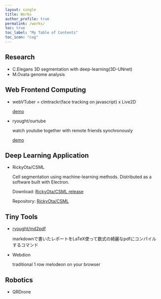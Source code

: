 ```yaml
---
layout: single
title: Works
author_profile: true
permalink: /works/
toc: true
toc_label: "My Table of Contents"
toc_icon: "cog"
---
```


## Research
- C.Elegans 3D segmentation with deep-learning(3D-UNnet)
- M.Ovata genome analysis

## Web Frontend Computing
- webVTuber = clmtrackr(face tracking on javascript) x Live2D

    [demo](https://ryought.github.io/CubismJsComponents/demo/)
- ryought/ourtube

    watch youtube together with remote friends synchronously

    [demo](https://github.com/ryought/ourtube)

## Deep Learning Application
- RickyOta/CSML

    Cell segmentation using machine-learning methods. Distributed as a software built with Electron.

    Download: [RickyOta/CSML release](https://github.com/RickyOta/CSML/releases)

    Repository: [RickyOta/CSML](https://github.com/RickyOta/CSML)

## Tiny Tools
- [ryought/md2pdf](https://github.com/ryought/md2pdf)

    markdownで書いたレポートをLaTeX使って数式の綺麗なpdfにコンパイルするコマンド

- Webdion

    traditional 1 row melodeon on your browser

## Robotics
- QRDrone

